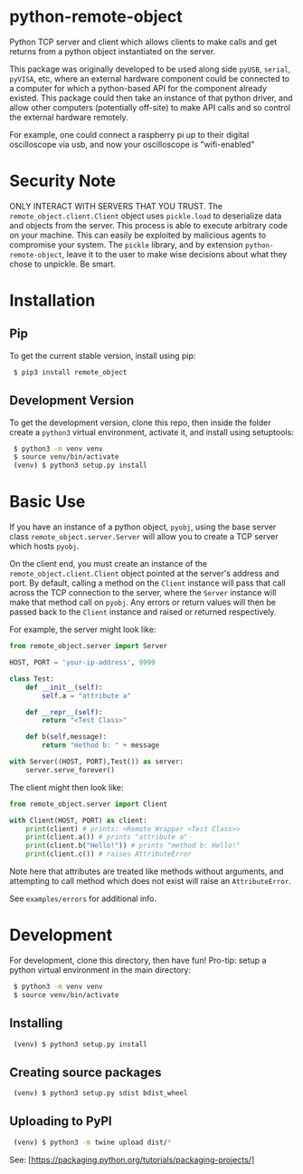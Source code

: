 # python-remote-object
Python TCP server and client which allows clients to make calls and get returns
from a python object instantiated on the server.

This package was originally developed to be used along side `pyUSB`, `serial`,
`pyVISA`, etc, where an external hardware component could be connected to a
computer for which a python-based API for the component already existed. This
package could then take an instance of that python driver, and allow other
computers (potentially off-site) to make API calls and so control the external
hardware remotely.

For example, one could connect a raspberry pi up to their digital oscilloscope
via usb, and now your oscilloscope is "wifi-enabled"

# Security Note
ONLY INTERACT WITH SERVERS THAT YOU TRUST. The `remote_object.client.Client`
object uses `pickle.load` to deserialize data and objects from the server. This
process is able to execute arbitrary code on your machine. This can easily be
exploited by malicious agents to compromise your system. The `pickle` library,
and by extension `python-remote-object`, leave it to the user to make wise
decisions about what they chose to unpickle. Be smart.

# Installation
## Pip
To get the current stable version, install using pip:
```bash
 $ pip3 install remote_object
```
## Development Version
To get the development version, clone this repo, then inside the folder create a `python3` virtual environment, activate it, and install using setuptools:
```bash
 $ python3 -m venv venv
 $ source venv/bin/activate
 (venv) $ python3 setup.py install
 ```

# Basic Use

If you have an instance of a python object, `pyobj`, using the base server
class `remote_object.server.Server` will allow you to create a TCP server
which hosts `pyobj`.

On the client end, you must create an instance of the `remote_object.client.Client`
object pointed at the server's address and port. By default, calling a method
on the `Client` instance will pass that call across the TCP connection to the
server, where the `Server` instance will make that method call on `pyobj`. Any
errors or return values will then be passed back to the `Client` instance and
raised or returned respectively.

For example, the server might look like:
```python
from remote_object.server import Server

HOST, PORT = 'your-ip-address', 9999

class Test:
    def __init__(self):
        self.a = "attribute a"

    def __repr__(self):
        return "<Test Class>"

    def b(self,message):
        return "method b: " + message

with Server((HOST, PORT),Test()) as server:
    server.serve_forever()

```
The client might then look like:
```python
from remote_object.server import Client

with Client(HOST, PORT) as client:
    print(client) # prints: <Remote Wrapper <Test Class>>    
    print(client.a()) # prints "attribute a"
    print(client.b("Hello!")) # prints "method b: Hello!"
    print(client.c()) # raises AttributeError
```

Note here that attributes are treated like methods without arguments, and
attempting to call method which does not exist will raise an `AttributeError`.

See `examples/errors` for additional info.

# Development
For development, clone this directory, then have fun! Pro-tip: setup a python
virtual environment in the main directory:
```bash
 $ python3 -m venv venv
 $ source venv/bin/activate
```
## Installing
```bash
 (venv) $ python3 setup.py install
```

## Creating source packages
```bash
 (venv) $ python3 setup.py sdist bdist_wheel
```

## Uploading to PyPI
```bash
 (venv) $ python3 -m twine upload dist/*
```

See: [https://packaging.python.org/tutorials/packaging-projects/]
